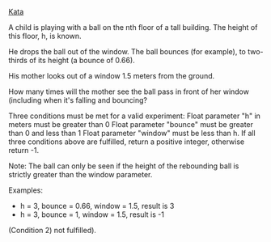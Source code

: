 [Kata](https://www.codewars.com/kata/5544c7a5cb454edb3c000047/javascript)

A child is playing with a ball on the nth floor of a tall building. The height of this floor, h, is known.

He drops the ball out of the window. The ball bounces (for example), to two-thirds of its height (a bounce of 0.66).

His mother looks out of a window 1.5 meters from the ground.

How many times will the mother see the ball pass in front of her window (including when it's falling and bouncing?

Three conditions must be met for a valid experiment:
Float parameter "h" in meters must be greater than 0
Float parameter "bounce" must be greater than 0 and less than 1
Float parameter "window" must be less than h.
If all three conditions above are fulfilled, return a positive integer, otherwise return -1.

Note:
The ball can only be seen if the height of the rebounding ball is strictly greater than the window parameter.

Examples:
- h = 3, bounce = 0.66, window = 1.5, result is 3
- h = 3, bounce = 1, window = 1.5, result is -1 

(Condition 2) not fulfilled).
